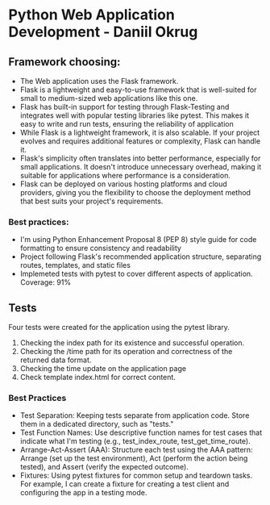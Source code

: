 # Python Web Application Development - Daniil Okrug

## Framework choosing:

- The Web application uses the Flask framework.
- Flask is a lightweight and easy-to-use framework that is well-suited for small to medium-sized web applications like this one.
- Flask has built-in support for testing through Flask-Testing and integrates well with popular testing libraries like pytest. This makes it easy to write and run tests, ensuring the reliability of application
- While Flask is a lightweight framework, it is also scalable. If your project evolves and requires additional features or complexity, Flask can handle it.
- Flask's simplicity often translates into better performance, especially for small applications. It doesn't introduce unnecessary overhead, making it suitable for applications where performance is a consideration.
- Flask can be deployed on various hosting platforms and cloud providers, giving you the flexibility to choose the deployment method that best suits your project's requirements.

### Best practices:

- I'm using Python Enhancement Proposal 8 (PEP 8) style guide for code formatting to ensure consistency and readability
- Project following Flask's recommended application structure, separating routes, templates, and static files
- Implemeted tests with pytest to cover different aspects of application. Coverage: 91%

## Tests

Four tests were created for the application using the pytest library.

1. Checking the index path for its existence and successful operation.
2. Checking the /time path for its operation and correctness of the returned data format.
3. Checking the time update on the application page
4. Check template index.html for correct content.

### Best Practices

- Test Separation: Keeping tests separate from application code. Store them in a dedicated directory, such as "tests."
- Test Function Names: Use descriptive function names for test cases that indicate what I'm testing (e.g., test_index_route, test_get_time_route).
- Arrange-Act-Assert (AAA): Structure each test using the AAA pattern: Arrange (set up the test environment), Act (perform the action being tested), and Assert (verify the expected outcome).
- Fixtures: Using pytest fixtures for common setup and teardown tasks. For example, I can create a fixture for creating a test client and configuring the app in a testing mode.
